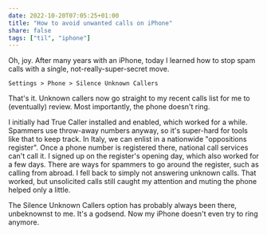```yaml
---
date: 2022-10-20T07:05:25+01:00
title: "How to avoid unwanted calls on iPhone"
share: false
tags: ["til", "iphone"]
---
```

Oh, joy. After many years with an iPhone, today I learned how to stop spam
calls with a single, not-really-super-secret move. 

    Settings > Phone > Silence Unknown Callers

That's it. Unknown callers now go straight to my recent calls list for me to
(eventually) review. Most importantly, the phone doesn't ring.

I initially had True Caller installed and enabled, which worked for a while.
Spammers use throw-away numbers anyway, so it's super-hard for tools like that
to keep track. In Italy, we can enlist in a nationwide "oppositions register".
Once a phone number is registered there, national call services can't call it.
I signed up on the register's opening day, which also worked for a few days.
There are ways for spammers to go around the register, such as calling from
abroad. I fell back to simply not answering unknown calls. That worked, but
unsolicited calls still caught my attention and muting the phone helped
only a little. 

The Silence Unknown Callers option has probably always been there, unbeknownst
to me. It's a godsend. Now my iPhone doesn't even try to ring anymore.



 [rss]: https://nicolaiarocci.com/index.xml
 [tw]: http://twitter.com/nicolaiarocci
 [nl]: https://buttondown.email/nicolaiarocci
